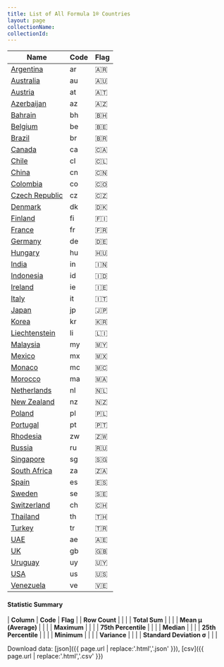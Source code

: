 ```yaml
---
title: List of All Formula 1® Countries
layout: page
collectionName: 
collectionId: 
---
```




| Name | Code | Flag |
|--|--|--|
| [Argentina](/f1/countries/argentina) | ar | 🇦🇷 |
| [Australia](/f1/countries/australia) | au | 🇦🇺 |
| [Austria](/f1/countries/austria) | at | 🇦🇹 |
| [Azerbaijan](/f1/countries/azerbaijan) | az | 🇦🇿 |
| [Bahrain](/f1/countries/bahrain) | bh | 🇧🇭 |
| [Belgium](/f1/countries/belgium) | be | 🇧🇪 |
| [Brazil](/f1/countries/brazil) | br | 🇧🇷 |
| [Canada](/f1/countries/canada) | ca | 🇨🇦 |
| [Chile](/f1/countries/chile) | cl | 🇨🇱 |
| [China](/f1/countries/china) | cn | 🇨🇳 |
| [Colombia](/f1/countries/colombia) | co | 🇨🇴 |
| [Czech Republic](/f1/countries/czech_republic) | cz | 🇨🇿 |
| [Denmark](/f1/countries/denmark) | dk | 🇩🇰 |
| [Finland](/f1/countries/finland) | fi | 🇫🇮 |
| [France](/f1/countries/france) | fr | 🇫🇷 |
| [Germany](/f1/countries/germany) | de | 🇩🇪 |
| [Hungary](/f1/countries/hungary) | hu | 🇭🇺 |
| [India](/f1/countries/india) | in | 🇮🇳 |
| [Indonesia](/f1/countries/indonesia) | id | 🇮🇩 |
| [Ireland](/f1/countries/ireland) | ie | 🇮🇪 |
| [Italy](/f1/countries/italy) | it | 🇮🇹 |
| [Japan](/f1/countries/japan) | jp | 🇯🇵 |
| [Korea](/f1/countries/korea) | kr | 🇰🇷 |
| [Liechtenstein](/f1/countries/liechtenstein) | li | 🇱🇮 |
| [Malaysia](/f1/countries/malaysia) | my | 🇲🇾 |
| [Mexico](/f1/countries/mexico) | mx | 🇲🇽 |
| [Monaco](/f1/countries/monaco) | mc | 🇲🇨 |
| [Morocco](/f1/countries/morocco) | ma | 🇲🇦 |
| [Netherlands](/f1/countries/netherlands) | nl | 🇳🇱 |
| [New Zealand](/f1/countries/new_zealand) | nz | 🇳🇿 |
| [Poland](/f1/countries/poland) | pl | 🇵🇱 |
| [Portugal](/f1/countries/portugal) | pt | 🇵🇹 |
| [Rhodesia](/f1/countries/rhodesia) | zw | 🇿🇼 |
| [Russia](/f1/countries/russia) | ru | 🇷🇺 |
| [Singapore](/f1/countries/singapore) | sg | 🇸🇬 |
| [South Africa](/f1/countries/south_africa) | za | 🇿🇦 |
| [Spain](/f1/countries/spain) | es | 🇪🇸 |
| [Sweden](/f1/countries/sweden) | se | 🇸🇪 |
| [Switzerland](/f1/countries/switzerland) | ch | 🇨🇭 |
| [Thailand](/f1/countries/thailand) | th | 🇹🇭 |
| [Turkey](/f1/countries/turkey) | tr | 🇹🇷 |
| [UAE](/f1/countries/uae) | ae | 🇦🇪 |
| [UK](/f1/countries/uk) | gb | 🇬🇧 |
| [Uruguay](/f1/countries/uruguay) | uy | 🇺🇾 |
| [USA](/f1/countries/usa) | us | 🇺🇸 |
| [Venezuela](/f1/countries/venezuela) | ve | 🇻🇪 |

#### Statistic Summary

| **Column** | **Code** | **Flag** |
| **Row Count** |  |  |
| **Total Sum** |  |  |
| **Mean μ (Average)** |  |  |
| **Maximum** |  |  |
| **75th Percentile** |  |  |
| **Median** |  |  |
| **25th Percentile** |  |  |
| **Minimum** |  |  |
| **Variance** |  |  |
| **Standard Deviation σ** |  |  |

Download data: [json]({{ page.url | replace:'.html','.json' }}), [csv]({{ page.url | replace:'.html','.csv' }})

